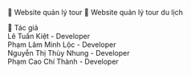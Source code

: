 📌 Website quản lý tour
📌 Website quản lý tour du lịch


🚀 Tác giả  
Lê Tuấn Kiệt - Developer  
Phạm Lâm Minh Lộc - Developer  
Nguyễn Thị Thùy Nhung - Developer  
Phạm Cao Chí Thành - Developer  
